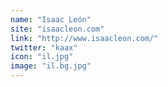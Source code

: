 ```yaml
---
name: "Isaac León"
site: "isaacleon.com"
link: "http://www.isaacleon.com/"
twitter: "kaax"
icon: "il.jpg"
image: "il.bg.jpg"
---
```

